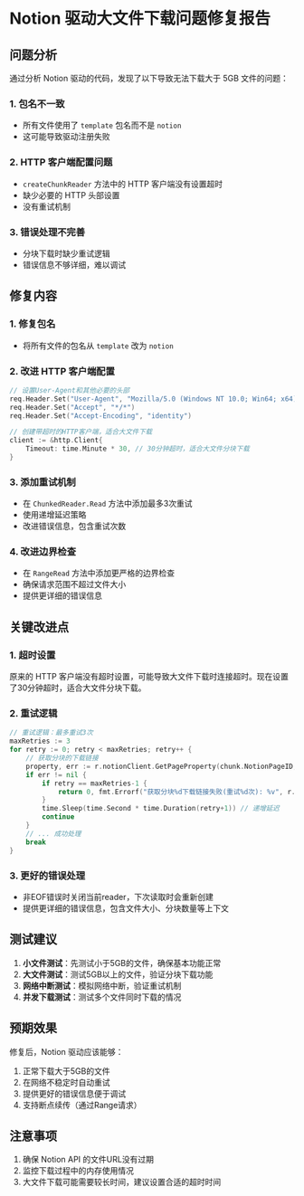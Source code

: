 # Notion 驱动大文件下载问题修复报告

## 问题分析

通过分析 Notion 驱动的代码，发现了以下导致无法下载大于 5GB 文件的问题：

### 1. 包名不一致
- 所有文件使用了 `template` 包名而不是 `notion`
- 这可能导致驱动注册失败

### 2. HTTP 客户端配置问题
- `createChunkReader` 方法中的 HTTP 客户端没有设置超时
- 缺少必要的 HTTP 头部设置
- 没有重试机制

### 3. 错误处理不完善
- 分块下载时缺少重试逻辑
- 错误信息不够详细，难以调试

## 修复内容

### 1. 修复包名
- 将所有文件的包名从 `template` 改为 `notion`

### 2. 改进 HTTP 客户端配置
```go
// 设置User-Agent和其他必要的头部
req.Header.Set("User-Agent", "Mozilla/5.0 (Windows NT 10.0; Win64; x64) AppleWebKit/537.36")
req.Header.Set("Accept", "*/*")
req.Header.Set("Accept-Encoding", "identity")

// 创建带超时的HTTP客户端，适合大文件下载
client := &http.Client{
    Timeout: time.Minute * 30, // 30分钟超时，适合大文件分块下载
}
```

### 3. 添加重试机制
- 在 `ChunkedReader.Read` 方法中添加最多3次重试
- 使用递增延迟策略
- 改进错误信息，包含重试次数

### 4. 改进边界检查
- 在 `RangeRead` 方法中添加更严格的边界检查
- 确保请求范围不超过文件大小
- 提供更详细的错误信息

## 关键改进点

### 1. 超时设置
原来的 HTTP 客户端没有超时设置，可能导致大文件下载时连接超时。现在设置了30分钟超时，适合大文件分块下载。

### 2. 重试逻辑
```go
// 重试逻辑：最多重试3次
maxRetries := 3
for retry := 0; retry < maxRetries; retry++ {
    // 获取分块的下载链接
    property, err := r.notionClient.GetPageProperty(chunk.NotionPageID, r.notionClient.filePageID)
    if err != nil {
        if retry == maxRetries-1 {
            return 0, fmt.Errorf("获取分块%d下载链接失败(重试%d次): %v", r.currentChunk, retry+1, err)
        }
        time.Sleep(time.Second * time.Duration(retry+1)) // 递增延迟
        continue
    }
    // ... 成功处理
    break
}
```

### 3. 更好的错误处理
- 非EOF错误时关闭当前reader，下次读取时会重新创建
- 提供更详细的错误信息，包含文件大小、分块数量等上下文

## 测试建议

1. **小文件测试**：先测试小于5GB的文件，确保基本功能正常
2. **大文件测试**：测试5GB以上的文件，验证分块下载功能
3. **网络中断测试**：模拟网络中断，验证重试机制
4. **并发下载测试**：测试多个文件同时下载的情况

## 预期效果

修复后，Notion 驱动应该能够：
1. 正常下载大于5GB的文件
2. 在网络不稳定时自动重试
3. 提供更好的错误信息便于调试
4. 支持断点续传（通过Range请求）

## 注意事项

1. 确保 Notion API 的文件URL没有过期
2. 监控下载过程中的内存使用情况
3. 大文件下载可能需要较长时间，建议设置合适的超时时间
